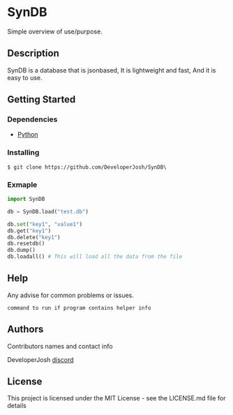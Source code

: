 # SynDB

Simple overview of use/purpose.

## Description

SynDB is a database that is jsonbased, It is lightweight and fast, And it is easy to use.

## Getting Started

### Dependencies

* [Python](https://www.python.org/downloads/)
### Installing

```git
$ git clone https://github.com/DeveloperJosh/SynDB\
```

### Exmaple

```python
import SynDB

db = SynDB.load("test.db")

db.set("key1", "value1")
db.get("key1")
db.delete("key1")
db.resetdb()
db.dump() 
db.loadall() # This will load all the data from the file
```

## Help

Any advise for common problems or issues.
```
command to run if program contains helper info
```

## Authors

Contributors names and contact info

DeveloperJosh
[discord](https://discord.gg/321750582912221184)

## License

This project is licensed under the MIT License - see the LICENSE.md file for details